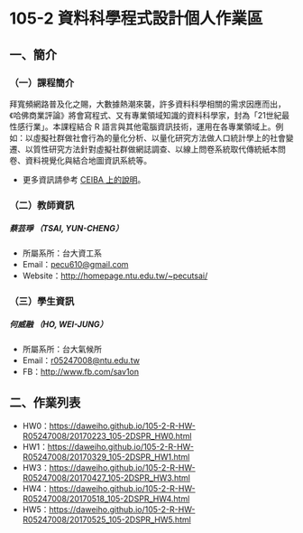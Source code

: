 # 105-2 資料科學程式設計個人作業區

## 一、簡介

### （一）課程簡介
<p>拜寬頻網路普及化之賜，大數據熱潮來襲，許多資料科學相關的需求因應而出，《哈佛商業評論》將會寫程式、又有專業領域知識的資料科學家，封為「21世紀最性感行業」。本課程結合 R 語言與其他電腦資訊技術，運用在各專業領域上。例如：以虛擬社群做社會行為的量化分析、以量化研究方法做人口統計學上的社會變遷、以質性研究方法針對虛擬社群做網誌調查、以線上問卷系統取代傳統紙本問卷、資料視覺化與結合地圖資訊系統等。 <p/>


 - 更多資訊請參考 [CEIBA 上的說明](https://ceiba.ntu.edu.tw/1052CSX4001_)。

### （二）教師資訊
##### **蔡芸琤** （TSAI, YUN-CHENG）
 - 所屬系所：台大資工系
 - Email：pecu610@gmail.com
 - Website：http://homepage.ntu.edu.tw/~pecutsai/
 
 
### （三）學生資訊
##### **何威融** （HO, WEI-JUNG）
 - 所屬系所：台大氣候所
 - Email：r05247008@ntu.edu.tw
 - FB：http://www.fb.com/sav1on
 
## 二、作業列表

 - HW0：https://daweiho.github.io/105-2-R-HW-R05247008/20170223_105-2DSPR_HW0.html
 - HW1：https://daweiho.github.io/105-2-R-HW-R05247008/20170329_105-2DSPR_HW1.html
 - HW3：https://daweiho.github.io/105-2-R-HW-R05247008/20170427_105-2DSPR_HW3.html
 - HW4：https://daweiho.github.io/105-2-R-HW-R05247008/20170518_105-2DSPR_HW4.html
 - HW5：https://daweiho.github.io/105-2-R-HW-R05247008/20170525_105-2DSPR_HW5.html

